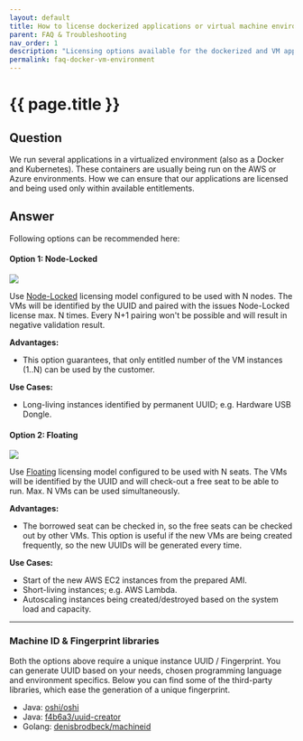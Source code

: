```yaml
---
layout: default
title: How to license dockerized applications or virtual machine environments
parent: FAQ & Troubleshooting
nav_order: 1
description: "Licensing options available for the dockerized and VM applications"
permalink: faq-docker-vm-environment
---
```


{{ page.title }}
=============

## Question

We run several applications in a virtualized environment (also as a Docker and Kubernetes). These containers are usually being run on the AWS or Azure environments.
How we can ensure that our applications are licensed and being used only within available entitlements.

## Answer

Following options can be recommended here:

#### Option 1: Node-Locked

<a href="assets/images/faq-docker-vm-environment-node-locked.png" class="imagelink" data-lightbox="faq-docker-vm-environment" data-title="Node-Locked model configuration" data-alt="Node-Locked model configuration">
  <img src="assets/images/faq-docker-vm-environment-node-locked.png" />
</a>

Use [Node-Locked]( node-locked) licensing model configured to be used with N nodes.
The VMs will be identified by the UUID and paired with the issues Node-Locked license max. N times.
Every N+1 pairing won't be possible and will result in negative validation result.

**Advantages:**
- This option guarantees, that only entitled number of the VM instances  (1..N) can be used by the customer.

**Use Cases:**
- Long-living instances identified by permanent UUID; e.g. Hardware USB Dongle.


#### Option 2: Floating

<a href="assets/images/faq-docker-vm-environment-floating.png" class="imagelink" data-lightbox="faq-docker-vm-environment" data-title="Floating model configuration" data-alt="Floating model configuration">
  <img src="assets/images/faq-docker-vm-environment-floating.png" />
</a>

Use [Floating](floating) licensing model configured to be used with N seats.
The VMs will be identified by the UUID and will check-out a free seat to be able to run. Max. N VMs can be used simultaneously.

**Advantages:**
- The borrowed seat can be checked in, so the free seats can be checked out by other VMs. This option is useful if the new VMs are being created frequently, so the new UUIDs will be generated every time.

**Use Cases:**
- Start of the new AWS EC2 instances from the prepared AMI.
- Short-living instances; e.g. AWS Lambda.
- Autoscaling instances being created/destroyed based on the system load and capacity.

---

### Machine ID & Fingerprint libraries

Both the options above require a unique instance UUID / Fingerprint.
You can generate UUID based on your needs, chosen programming language and environment specifics.
Below you can find some of the third-party libraries, which ease the generation of a unique fingerprint.

- Java: <a href="https://github.com/oshi/oshi" target="_blank" class="external-link">oshi/oshi</a>
- Java: <a href="https://github.com/f4b6a3/uuid-creator" target="_blank" class="external-link">f4b6a3/uuid-creator</a>
- Golang: <a href="https://github.com/denisbrodbeck/machineid" target="_blank" class="external-link">denisbrodbeck/machineid</a>
